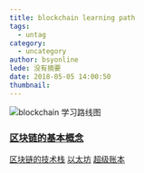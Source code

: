 ```yaml
---
title: blockchain learning path
tags:
  - untag
category:
  - uncategory
author: bsyonline
lede: 没有摘要
date: 2018-05-05 14:00:50
thumbnail:
---
```


![blockchain 学习路线图]()

### [区块链的基本概念]()

[区块链的技术栈]()
[以太坊]()
[超级账本]()
